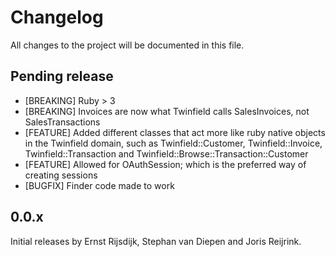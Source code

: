 # Changelog

All changes to the project will be documented in this file.

## Pending release

* [BREAKING] Ruby > 3
* [BREAKING] Invoices are now what Twinfield calls SalesInvoices, not SalesTransactions
* [FEATURE] Added different classes that act more like ruby native objects in the Twinfield domain, such as Twinfield::Customer, Twinfield::Invoice, Twinfield::Transaction and Twinfield::Browse::Transaction::Customer
* [FEATURE] Allowed for OAuthSession; which is the preferred way of creating sessions
* [BUGFIX] Finder code made to work

## 0.0.x

Initial releases by Ernst Rijsdijk, Stephan van Diepen and Joris Reijrink.